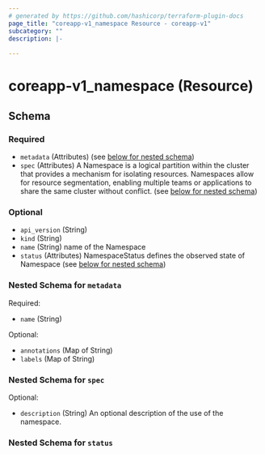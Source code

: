 ```yaml
---
# generated by https://github.com/hashicorp/terraform-plugin-docs
page_title: "coreapp-v1_namespace Resource - coreapp-v1"
subcategory: ""
description: |-
  
---
```


# coreapp-v1_namespace (Resource)





<!-- schema generated by tfplugindocs -->
## Schema

### Required

- `metadata` (Attributes) (see [below for nested schema](#nestedatt--metadata))
- `spec` (Attributes) A Namespace is a logical partition within the cluster that provides a mechanism for isolating resources.
Namespaces allow for resource segmentation, enabling multiple teams or applications to share the same cluster without conflict. (see [below for nested schema](#nestedatt--spec))

### Optional

- `api_version` (String)
- `kind` (String)
- `name` (String) name of the Namespace
- `status` (Attributes) NamespaceStatus defines the observed state of Namespace (see [below for nested schema](#nestedatt--status))

<a id="nestedatt--metadata"></a>
### Nested Schema for `metadata`

Required:

- `name` (String)

Optional:

- `annotations` (Map of String)
- `labels` (Map of String)


<a id="nestedatt--spec"></a>
### Nested Schema for `spec`

Optional:

- `description` (String) An optional description of the use of the namespace.


<a id="nestedatt--status"></a>
### Nested Schema for `status`
